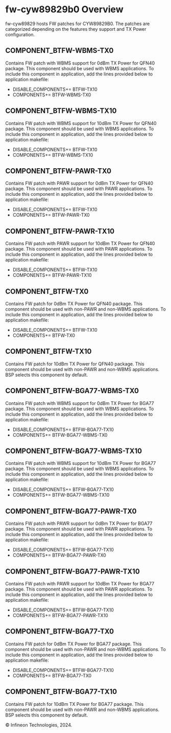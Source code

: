 # fw-cyw89829b0 Overview

fw-cyw89829 hosts FW patches for CYW89829B0. The patches are categorized depending on the features they support and TX Power configuration.

## COMPONENT_BTFW-WBMS-TX0
Contains FW patch with WBMS support for 0dBm TX Power for QFN40 package.
This component should be used with WBMS applications. To include this component in application, add the lines provided below to application makefile:

- DISABLE_COMPONENTS+= BTFW-TX10
- COMPONENTS+= BTFW-WBMS-TX0

## COMPONENT_BTFW-WBMS-TX10
Contains FW patch with WBMS support for 10dBm TX Power for QFN40 package.
This component should be used with WBMS applications. To include this component in application, add the lines provided below to application makefile:

- DISABLE_COMPONENTS+= BTFW-TX10
- COMPONENTS+= BTFW-WBMS-TX10

## COMPONENT_BTFW-PAWR-TX0
Contains FW patch with PAWR support for 0dBm TX Power for QFN40 package.
This component should be used with PAWR applications. To include this component in application, add the lines provided below to application makefile:

- DISABLE_COMPONENTS+= BTFW-TX10
- COMPONENTS+= BTFW-PAWR-TX0

## COMPONENT_BTFW-PAWR-TX10
Contains FW patch with PAWR support for 10dBm TX Power for QFN40 package.
This component should be used with PAWR applications. To include this component in application, add the lines provided below to application makefile:

- DISABLE_COMPONENTS+= BTFW-TX10
- COMPONENTS+= BTFW-PAWR-TX10

## COMPONENT_BTFW-TX0
Contains FW patch for 0dBm TX Power for QFN40 package.
This component should be used with non-PAWR and non-WBMS applications. To include this component in application, add the lines provided below to application makefile:

- DISABLE_COMPONENTS+= BTFW-TX10
- COMPONENTS+= BTFW-TX0

## COMPONENT_BTFW-TX10
Contains FW patch for 10dBm TX Power for QFN40 package.
This component should be used with non-PAWR and non-WBMS applications. BSP selects this component by default.

## COMPONENT_BTFW-BGA77-WBMS-TX0
Contains FW patch with WBMS support for 0dBm TX Power for BGA77 package.
This component should be used with WBMS applications. To include this component in application, add the lines provided below to application makefile:

- DISABLE_COMPONENTS+= BTFW-BGA77-TX10
- COMPONENTS+= BTFW-BGA77-WBMS-TX0

## COMPONENT_BTFW-BGA77-WBMS-TX10
Contains FW patch with WBMS support for 10dBm TX Power for BGA77 package.
This component should be used with WBMS applications. To include this component in application, add the lines provided below to application makefile:

- DISABLE_COMPONENTS+= BTFW-BGA77-TX10
- COMPONENTS+= BTFW-BGA77-WBMS-TX10

## COMPONENT_BTFW-BGA77-PAWR-TX0
Contains FW patch with PAWR support for 0dBm TX Power for BGA77 package.
This component should be used with PAWR applications. To include this component in application, add the lines provided below to application makefile:

- DISABLE_COMPONENTS+= BTFW-BGA77-TX10
- COMPONENTS+= BTFW-BGA77-PAWR-TX0

## COMPONENT_BTFW-BGA77-PAWR-TX10
Contains FW patch with PAWR support for 10dBm TX Power for BGA77 package.
This component should be used with PAWR applications. To include this component in application, add the lines provided below to application makefile:

- DISABLE_COMPONENTS+= BTFW-BGA77-TX10
- COMPONENTS+= BTFW-BGA77-PAWR-TX10

## COMPONENT_BTFW-BGA77-TX0
Contains FW patch for 0dBm TX Power for BGA77 package.
This component should be used with non-PAWR and non-WBMS applications. To include this component in application, add the lines provided below to application makefile:

- DISABLE_COMPONENTS+= BTFW-BGA77-TX10
- COMPONENTS+= BTFW-BGA77-TX0

## COMPONENT_BTFW-BGA77-TX10
Contains FW patch for 10dBm TX Power for BGA77 package.
This component should be used with non-PAWR and non-WBMS applications. BSP selects this component by default.

© Infineon Technologies, 2024.
